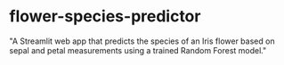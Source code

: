 # flower-species-predictor
"A Streamlit web app that predicts the species of an Iris flower based on sepal and petal measurements using a trained Random Forest model."
